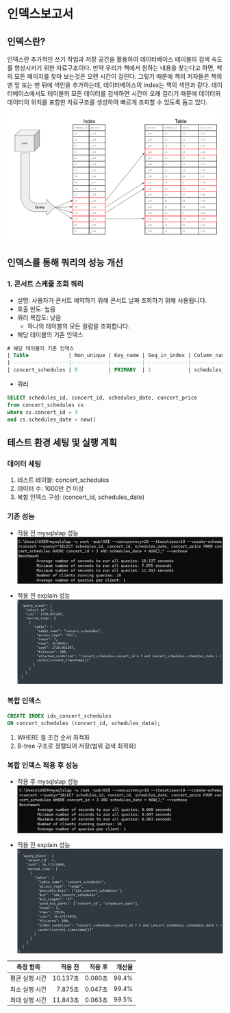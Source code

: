 # 인덱스보고서

## 인덱스란? 
인덱스란 추가적인 쓰기 작업과 저장 공간을 활용하여 데이터베이스 테이블의 검색 속도를 향상시키기 위한 자료구조이다. 만약 우리가 책에서 원하는 내용을 찾는다고 하면, 책의 모든 페이지를 찾아 보는것은 오랜 시간이 걸린다. 그렇기 때문에 책의 저자들은 책의 맨 앞 또는 맨 뒤에 색인을 추가하는데, 데이터베이스의 index는 책의 색인과 같다.
데이터베이스에서도 테이블의 모든 데이터를 검색하면 시간이 오래 걸리기 때문에 데이터와 데이터의 위치를 포함한 자료구조를 생성하여 빠르게 조회할 수 있도록 돕고 있다.

![인덱스 구조](../image/인덱스보고서/INDEX.png)


## 인덱스를 통해 쿼리의 성능 개선
### 1. 콘서트 스케줄 조회 쿼리
- 설명: 사용자가 콘서트 예약하기 위해 콘서트 날짜 조회하기 위해 사용됩니다.
- 호출 빈도: 높음
- 쿼리 복잡도: 낮음
  - 하나의 테이블의 모든 컬럼을 조회합니다.
- 해당 테이블의 기존 인덱스
```sql
# 해당 테이블의 기존 인덱스
| Table             | Non_unique | Key_name | Seq_in_index | Column_name  | Collation | Cardinality | Sub_part | Packed | Null | Index_type | Comment | Index_comment | Ignored |
|-------------------|------------|----------|--------------|--------------|-----------|-------------|----------|--------|------|------------|---------|---------------|---------|
| concert_schedules | 0          | PRIMARY  | 1            | schedules_id | A         | 16,394,367  |          |        |      | BTREE      |         |               | NO      |
```

- 쿼리
```sql
SELECT schedules_id, concert_id, schedules_date, concert_price
from concert_schedules cs 
where cs.concert_id = 3
and cs.schedules_date > now() 
```

## 테스트 환경 세팅 및 실행 계획
### 데이터 세팅
1. 테스트 테이블: concert_schedules
2. 데이터 수: 1000만 건 이상
3. 복합 인덱스 구성: (concert_id, schedules_date)

### 기존 성능


- 적용 전 mysqlslap 성능
![적용 전 성능(mysqlslap)](../image/인덱스보고서/적용%20전%20성능(mysqlslap).png)


- 적용 전 explain 성능
![적용 전 성능(explain)](../image/인덱스보고서/적용%20전%20성능(explain).png)


### 복합 인덱스 
```sql
CREATE INDEX idx_concert_schedules 
ON concert_schedules (concert_id, schedules_date);
```
1. WHERE 절 조건 순서 최적화
2. B-tree 구조로 정렬되어 저장(범위 검색 최적화)


### 복합 인덱스 적용 후 성능


- 적용 후 mysqlslap 성능
![적용 후 성능(mysqlslap)](../image/인덱스보고서/적용%20후%20성능(mysqlslap).png)


- 적용 전 explain 성능
![적용 후 성능(explain)](../image/인덱스보고서/적용%20후%20성능(explain).png)


| 측정 항목      | 적용 전   | 적용 후  | 개선율  |
|---------------|---------:|---------:|--------:|
| 평균 실행 시간 | 10.137초 | 0.060초  | 99.4%   |
| 최소 실행 시간 |  7.875초 | 0.047초  | 99.4%   |
| 최대 실행 시간 | 11.843초 | 0.063초  | 99.5%   |

